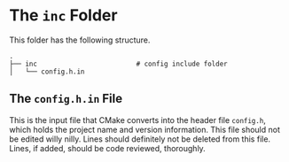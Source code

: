 # The `inc` Folder
This folder has the following structure.

    .
    ├── inc                         # config include folder
    │   └── config.h.in

## The `config.h.in` File
This is the input file that CMake converts into the header file `config.h`, which holds the project name and version information.  This file should not be edited willy nilly.  Lines should definitely not be deleted from this file.  Lines, if added, should be code reviewed, thoroughly.